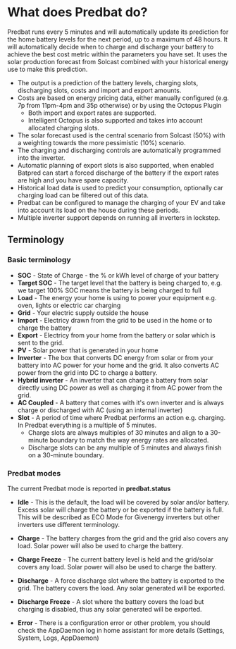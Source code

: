 # What does Predbat do?

Predbat runs every 5 minutes and will automatically update its prediction for the home battery levels for the next period, up to a maximum of 48 hours. It will automatically decide when to charge and discharge your battery to achieve the best cost metric within the parameters you have set. It uses the solar production forecast from Solcast combined with your historical energy use to make this prediction. 

- The output is a prediction of the battery levels, charging slots, discharging slots, costs and import and export amounts.
- Costs are based on energy pricing data, either manually configured (e.g. 7p from 11pm-4pm and 35p otherwise) or by using the Octopus Plugin
    - Both import and export rates are supported.
    - Intelligent Octopus is also supported and takes into account allocated charging slots.  
- The solar forecast used is the central scenario from Solcast (50%) with a weighting towards the more pessimistic (10%) scenario.
- The charging and discharging controls are automatically programmed into the inverter.
- Automatic planning of export slots is also supported, when enabled Batpred can start a forced discharge of the battery if the export rates are high and you have spare capacity.
- Historical load data is used to predict your consumption, optionally car charging load can be filtered out of this data.
- Predbat can be configured to manage the charging of your EV and take into account its load on the house during these periods.
- Multiple inverter support depends on running all inverters in lockstep.

## Terminology

### Basic terminology

* **SOC** - State of Charge - the % or kWh level of charge of your battery
* **Target SOC** - The target level that the battery is being charged to, e.g. we target 100% SOC means the battery is being charged to full
* **Load** - The energy your home is using to power your equipment e.g. oven, lights or electric car charging
* **Grid** - Your electric supply outside the house
* **Import** - Electricy drawn from the grid to be used in the home or to charge the battery
* **Export** - Electricy from your home from the battery or solar which is sent to the grid.
* **PV** - Solar power that is generated in your home
* **Inverter** - The box that converts DC energy from solar or from your battery into AC power for your home and the grid. It also converts AC power from the grid into DC to charge a battery.
* **Hybrid inverter** - An inverter that can charge a battery from solar directly using DC power as well as charging it from AC power from the grid.
* **AC Coupled** - A battery that comes with it's own inverter and is always charge or discharged with AC (using an internal inverter)
* **Slot** - A period of time where Predbat performs an action e.g. charging. In Predbat everything is a multiple of 5 minutes.
   * Charge slots are always multiples of 30 minutes and align to a 30-minute boundary to match the way energy rates are allocated.
   * Discharge slots can be any multiple of 5 minutes and always finish on a 30-minute boundary.

### Predbat modes

The current Predbat mode is reported in **predbat.status**

* **Idle** - This is the default, the load will be covered by solar and/or battery. Excess solar will charge the battery or be exported if the battery is full. This will be described as ECO Mode for Givenergy inverters but other inverters use different terminology.

* **Charge** - The battery charges from the grid and the grid also covers any load. Solar power will also be used to charge the battery.
* **Charge Freeze** - The current battery level is held and the grid/solar covers any load. Solar power will also be used to charge the battery.
  
* **Discharge** - A force discharge slot where the battery is exported to the grid. The battery covers the load. Any solar generated will be exported.
* **Discharge Freeze** - A slot where the battery covers the load but charging is disabled, thus any solar generated will be exported.

* **Error** - There is a configuration error or other problem, you should check the AppDaemon log in home assistant for more details (Settings, System, Logs, AppDaemon)
